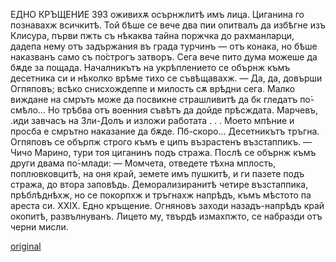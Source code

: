 ﻿ЕДНО КРЪЩЕНИЕ
393
оживихѫ осърнжлитѣ имъ лица. Циганина го познавахж всичкитѣ. Той бѣше се вече два пии опитвалъ да избѣгне изъ Клисура, първи пжть съ нѣкаква тайна поржчка до рахманларци, дадепа нему отъ задържания въ града турчинъ — отъ конака, но бѣше наказванъ само съ по́строгъ затворъ. Сега вече пито дума можеше да бѫде за пощада.
Началникътъ на укрѣплението се обърнж къмъ десетника си и нѣколко врѣме тихо се съвѣщавахж.
— Да, да, довърши Огпяповъ; всѣко снисхождеппе и милость сѫ врѣдни сега. Малко виждане на смръть може да посвикне страшливитѣ да бк гледатъ по́-смѣло... Но трѣбва отъ военния съвѣтъ да дойде прѣсждата. Марчевъ, .иди завчасъ на Зли-Долъ и изложи работата . . . Моето мпѣние и просба е смрътно наказание да бѫде. Пб-скоро...
Десетникътъ тръгна.
Огпяповъ се обърпж строго къмъ е ципъ възрастенъ възстаппикъ.
— Чичо Марино, тури тоя циганинъ подъ стража.
Послѣ се обърнж къмъ други двама по́-млади:
— Момчета, отведете тѣхна мплость, поплювковцитѣ, на оня край, земете имъ пушкитѣ, и ги пазете подъ стража, до втора заповѣдь.
Деморализиранитѣ четире възстаппика, прѣблѣднѣхж, но се покорпхж и тръгнахж напрѣдъ, къмъ мѣстото па ареста си.
XXIX.
Едно кръщение.
Огняновъ заходи назадъ-напрѣдъ край окопитѣ, развълнуванъ. Лицето му, твърдѣ измахпжто, се набразди отъ черни мисли.

[original](images/440.jpg)